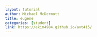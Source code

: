```yaml
---
layout: tutorial
author: Michael McDermott
title: eugene
categories: [student]
link: https://ekim4984.github.io/avt415/
---
```

